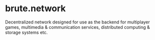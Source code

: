 # brute.network
Decentralized network designed for use as the backend for multiplayer games, multimedia &amp; communication services, distributed computing & storage systems etc.
